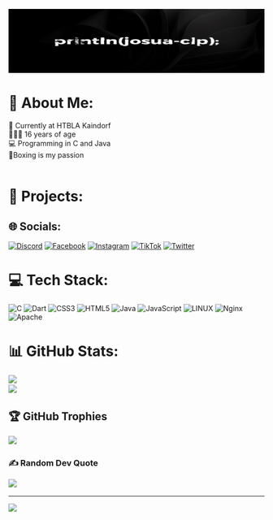 ![Logo](https://github.com/josua-clp/josua-clp/blob/main/josua-clp.gif)


# 💫 About Me:
🏫 Currently at HTBLA Kaindorf<br>🧑🏻‍🦱 16 years of age<br>💻 Programming in C and Java<br>🥊Boxing is my passion<br><br>

# 💾 Projects:


## 🌐 Socials:
[![Discord](https://img.shields.io/badge/Discord-%237289DA.svg?logo=discord&logoColor=white)](https://discord.gg/jj#2849) [![Facebook](https://img.shields.io/badge/Facebook-%231877F2.svg?logo=Facebook&logoColor=white)](https://facebook.com/josclp) [![Instagram](https://img.shields.io/badge/Instagram-%23E4405F.svg?logo=Instagram&logoColor=white)](https://instagram.com/josua.grz) [![TikTok](https://img.shields.io/badge/TikTok-%23000000.svg?logo=TikTok&logoColor=white)](https://tiktok.com/@josclp) [![Twitter](https://img.shields.io/badge/Twitter-%231DA1F2.svg?logo=Twitter&logoColor=white)](https://twitter.com/josclp) 

# 💻 Tech Stack:
![C](https://img.shields.io/badge/c-%2300599C.svg?style=for-the-badge&logo=c&logoColor=white) ![Dart](https://img.shields.io/badge/dart-%230175C2.svg?style=for-the-badge&logo=dart&logoColor=white) ![CSS3](https://img.shields.io/badge/css3-%231572B6.svg?style=for-the-badge&logo=css3&logoColor=white) ![HTML5](https://img.shields.io/badge/html5-%23E34F26.svg?style=for-the-badge&logo=html5&logoColor=white) ![Java](https://img.shields.io/badge/java-%23ED8B00.svg?style=for-the-badge&logo=openjdk&logoColor=white) ![JavaScript](https://img.shields.io/badge/javascript-%23323330.svg?style=for-the-badge&logo=javascript&logoColor=%23F7DF1E) ![LINUX](https://img.shields.io/badge/Linux-FCC624?style=for-the-badge&logo=linux&logoColor=black) ![Nginx](https://img.shields.io/badge/nginx-%23009639.svg?style=for-the-badge&logo=nginx&logoColor=white) ![Apache](https://img.shields.io/badge/apache-%23D42029.svg?style=for-the-badge&logo=apache&logoColor=white)
# 📊 GitHub Stats:
![](https://github-readme-stats.vercel.app/api?username=josua-clp&theme=dark&hide_border=false&include_all_commits=false&count_private=false)<br/>
![](https://github-readme-streak-stats.herokuapp.com/?user=josua-clp&theme=dark&hide_border=false)<br/>


## 🏆 GitHub Trophies
![](https://github-profile-trophy.vercel.app/?username=josua-clp&theme=flat&no-frame=false&no-bg=false&margin-w=4)

### ✍️ Random Dev Quote
![](https://quotes-github-readme.vercel.app/api?type=horizontal&theme=dark)

---
[![](https://visitcount.itsvg.in/api?id=josua-clp&icon=0&color=12)](https://visitcount.itsvg.in)

<!-- Proudly created with GPRM ( https://gprm.itsvg.in ) -->


